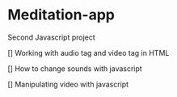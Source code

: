 # Meditation-app
Second Javascript project


[] Working with audio tag and video tag in HTML


[] How to change sounds with javascript


[] Manipulating video with javascript
